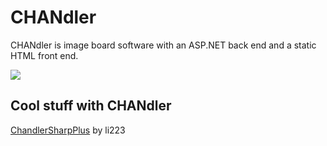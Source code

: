 # CHANdler
CHANdler is image board software with an ASP.NET back end and a static HTML front end.

![](https://i.kym-cdn.com/photos/images/newsfeed/000/779/388/d33.jpg)

## Cool stuff with CHANdler
[ChandlerSharpPlus](https://github.com/li223/ChandlerSharpPlus) by li223